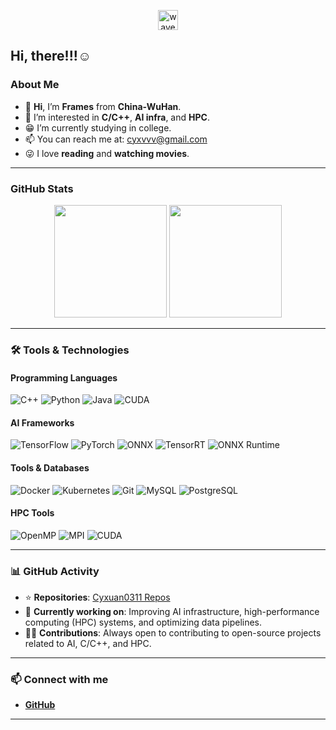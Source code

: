 <p align="center">
  <img src="https://media.giphy.com/media/hvRJCLFzcasrR4ia7z/giphy.gif" width="32" alt="wave"/>  
  <h2>Hi, there!!!☺️</h2>
</p>

### About Me
- 👋 **Hi**, I’m **Frames** from **China-WuHan**.  
- 👀 I’m interested in **C/C++**, **AI infra**, and **HPC**.  
- 😁 I’m currently studying in college.  
- 📫 You can reach me at: [cyxvvv@gmail.com](mailto:cyxvvv@gmail.com)  
- 😜 I love **reading** and **watching movies**.

---

### GitHub Stats

<p align="center">
  <img height="180em" src="https://github-readme-stats.vercel.app/api?username=Cyxuan0311&show_icons=true&theme=solarized-light" />
  <img height="180em" src="https://github-readme-stats.vercel.app/api/top-langs/?username=Cyxuan0311&layout=donut&theme=solarized-light" />
</p>

---

### 🛠 Tools & Technologies

#### Programming Languages
<p>
  <img src="https://img.shields.io/badge/C%2B%2B-00599C?style=flat&logo=c%2B%2B&logoColor=white" alt="C++"/>
  <img src="https://img.shields.io/badge/Python-3776AB?style=flat&logo=python&logoColor=white" alt="Python"/>
  <img src="https://img.shields.io/badge/Java-007396?style=flat&logo=java&logoColor=white" alt="Java"/>
  <img src="https://img.shields.io/badge/CUDA-0766F1?style=flat&logo=nvidia&logoColor=white" alt="CUDA"/>
</p>

#### AI Frameworks
<p>
  <img src="https://img.shields.io/badge/TensorFlow-FF6F00?style=flat&logo=tensorflow&logoColor=white" alt="TensorFlow"/>
  <img src="https://img.shields.io/badge/PyTorch-EE4C2C?style=flat&logo=pytorch&logoColor=white" alt="PyTorch"/>
  <img src="https://img.shields.io/badge/ONNX-8214A3?style=flat&logo=onnx&logoColor=white" alt="ONNX"/>
  <img src="https://img.shields.io/badge/TensorRT-FF6F00?style=flat&logo=nvidia&logoColor=white" alt="TensorRT"/>
  <img src="https://img.shields.io/badge/ONNX%20Runtime-FF6F00?style=flat&logo=onnx&logoColor=white" alt="ONNX Runtime"/>
</p>

#### Tools & Databases
<p>
  <img src="https://img.shields.io/badge/Docker-2496ED?style=flat&logo=docker&logoColor=white" alt="Docker"/>
  <img src="https://img.shields.io/badge/Kubernetes-326CE5?style=flat&logo=kubernetes&logoColor=white" alt="Kubernetes"/>
  <img src="https://img.shields.io/badge/Git-F05032?style=flat&logo=git&logoColor=white" alt="Git"/>
  <img src="https://img.shields.io/badge/MySQL-4479A1?style=flat&logo=mysql&logoColor=white" alt="MySQL"/>
  <img src="https://img.shields.io/badge/PostgreSQL-336791?style=flat&logo=postgresql&logoColor=white" alt="PostgreSQL"/>
</p>

#### HPC Tools
<p>
  <img src="https://img.shields.io/badge/OpenMP-000000?style=flat&logo=openmp&logoColor=white" alt="OpenMP"/>
  <img src="https://img.shields.io/badge/MPI-0072CE?style=flat&logo=mpi&logoColor=white" alt="MPI"/>
  <img src="https://img.shields.io/badge/CUDA-0766F1?style=flat&logo=nvidia&logoColor=white" alt="CUDA"/>
</p>

---

### 📊 GitHub Activity

- ⭐️ **Repositories**: [Cyxuan0311 Repos](https://github.com/Cyxuan0311?tab=repositories)  
- 🌱 **Currently working on**: Improving AI infrastructure, high-performance computing (HPC) systems, and optimizing data pipelines.
- 🧑‍💻 **Contributions**: Always open to contributing to open-source projects related to AI, C/C++, and HPC.

---

### 📫 Connect with me
 
- **[GitHub](https://github.com/Cyxuan0311)**  

---
<!---
Cyxuan0311/Cyxuan0311 is a ✨ special ✨ repository because its `README.md` (this file) appears on your GitHub profile.
You can click the Preview link to take a look at your changes.
--->
